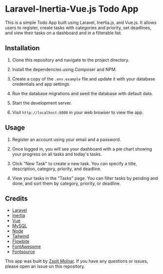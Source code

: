 # Laravel-Inertia-Vue.js Todo App

This is a simple Todo App built using Laravel, Inertia.js, and Vue.js. It allows users to register, create tasks with categories and priority, set deadlines, and view their tasks on a dashboard and in a filterable list.

## Installation

1. Clone this repository and navigate to the project directory.

2. Install the dependencies using Composer and NPM.

3. Create a copy of the `.env.example` file and update it with your database credentials and app settings.

4. Run the database migrations and seed the database with default data.

5. Start the development server.

6. Visit `http://localhost:8000` in your web browser to view the app.

## Usage

1. Register an account using your email and a password.

2. Once logged in, you will see your dashboard with a pie chart showing your progress on all tasks and today's tasks.

3. Click "New Task" to create a new task. You can specify a title, description, category, priority, and deadline.

4. View your tasks in the "Tasks" page. You can filter tasks by pending and done, and sort them by category, priority, or deadline.

## Credits

-   [Laravel](https://laravel.com/)
-   [Inertia](https://inertiajs.com/)
-   [Vue](https://vuejs.org/)
-   [MySQL](https://www.mysql.com)
-   [Node](https://nodejs.org/en)
-   [Tailwind](https://tailwindcss.com/)
-   [Flowbite](https://flowbite.com/)
-   [FontAwesome](https://fontawesome.com/)
-   [Fontsource](https://fontsource.org/)

This app was built by [Zsolt Molnar](https://zsoltmolnar.online). If you have any questions or issues, please open an issue on this repository.
